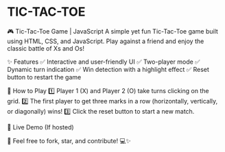 # TIC-TAC-TOE
🎮 Tic-Tac-Toe Game | JavaScript
A simple yet fun Tic-Tac-Toe game built using HTML, CSS, and JavaScript. Play against a friend and enjoy the classic battle of Xs and Os!

✨ Features
✅ Interactive and user-friendly UI
✅ Two-player mode
✅ Dynamic turn indication
✅ Win detection with a highlight effect
✅ Reset button to restart the game

🚀 How to Play
1️⃣ Player 1 (X) and Player 2 (O) take turns clicking on the grid.
2️⃣ The first player to get three marks in a row (horizontally, vertically, or diagonally) wins!
3️⃣ Click the reset button to start a new match.

🔗 Live Demo (If hosted)

📌 Feel free to fork, star, and contribute! 💻✨
